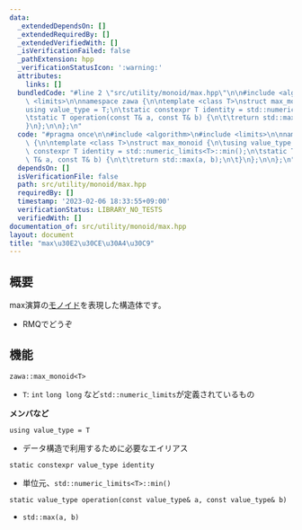 ```yaml
---
data:
  _extendedDependsOn: []
  _extendedRequiredBy: []
  _extendedVerifiedWith: []
  _isVerificationFailed: false
  _pathExtension: hpp
  _verificationStatusIcon: ':warning:'
  attributes:
    links: []
  bundledCode: "#line 2 \"src/utility/monoid/max.hpp\"\n\n#include <algorithm>\n#include\
    \ <limits>\n\nnamespace zawa {\n\ntemplate <class T>\nstruct max_monoid {\n\t\
    using value_type = T;\n\tstatic constexpr T identity = std::numeric_limits<T>::min();\n\
    \tstatic T operation(const T& a, const T& b) {\n\t\treturn std::max(a, b);\n\t\
    }\n};\n\n};\n"
  code: "#pragma once\n\n#include <algorithm>\n#include <limits>\n\nnamespace zawa\
    \ {\n\ntemplate <class T>\nstruct max_monoid {\n\tusing value_type = T;\n\tstatic\
    \ constexpr T identity = std::numeric_limits<T>::min();\n\tstatic T operation(const\
    \ T& a, const T& b) {\n\t\treturn std::max(a, b);\n\t}\n};\n\n};\n"
  dependsOn: []
  isVerificationFile: false
  path: src/utility/monoid/max.hpp
  requiredBy: []
  timestamp: '2023-02-06 18:33:55+09:00'
  verificationStatus: LIBRARY_NO_TESTS
  verifiedWith: []
documentation_of: src/utility/monoid/max.hpp
layout: document
title: "max\u30E2\u30CE\u30A4\u30C9"
---
```


## 概要

max演算の[モノイド](https://ja.wikipedia.org/wiki/%E3%83%A2%E3%83%8E%E3%82%A4%E3%83%89)を表現した構造体です。
- RMQでどうぞ

## 機能

`zawa::max_monoid<T>`
- `T`: `int` `long long` など`std::numeric_limits`が定義されているもの

**メンバなど**

`using value_type = T`
- データ構造で利用するために必要なエイリアス

`static constexpr value_type identity`
- 単位元、`std::numeric_limits<T>::min()`

`static value_type operation(const value_type& a, const value_type& b)`
- `std::max(a, b)`
